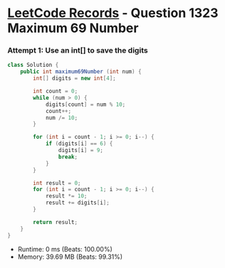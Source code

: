 # [LeetCode Records](../../README.md) - Question 1323 Maximum 69 Number

### Attempt 1: Use an int[] to save the digits
```java
class Solution {
    public int maximum69Number (int num) {
        int[] digits = new int[4];

        int count = 0;
        while (num > 0) {
            digits[count] = num % 10;
            count++;
            num /= 10;
        }

        for (int i = count - 1; i >= 0; i--) {
            if (digits[i] == 6) {
                digits[i] = 9;
                break;
            }
        }

        int result = 0;
        for (int i = count - 1; i >= 0; i--) {
            result *= 10;
            result += digits[i];
        }

        return result;
    }
}
```
- Runtime: 0 ms (Beats: 100.00%)
- Memory: 39.69 MB (Beats: 99.31%)

<br>
